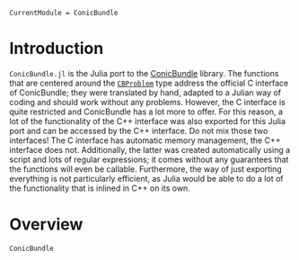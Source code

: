 ```@meta
CurrentModule = ConicBundle
```
# Introduction

`ConicBundle.jl` is the Julia port to the [ConicBundle](https://www-user.tu-chemnitz.de/~helmberg/ConicBundle) library.
The functions that are centered around the [`CBProblem`](@ref) type address the official C interface of ConicBundle; they were
translated by hand, adapted to a Julian way of coding and should work without any problems.
However, the C interface is quite restricted and ConicBundle has a lot more to offer. For this reason, a lot of the
functionality of the C++ interface was also exported for this Julia port and can be accessed by the C++ interface. Do not mix
those two interfaces! The C interface has automatic memory management, the C++ interface does not. Additionally, the latter was
created automatically using a script and lots of regular expressions; it comes without any guarantees that the functions will
even be callable. Furthermore, the way of just exporting everything is not particularly efficient, as Julia would be able to do
a lot of the functionality that is inlined in C++ on its own.

# Overview
```@docs
ConicBundle
```
